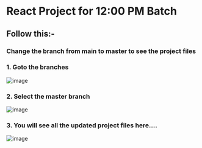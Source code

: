 # React Project for 12:00 PM Batch 
## Follow this:-
### Change the branch from main to master to see the project files

### 1. Goto the branches
![image](https://github.com/rohit-kashyap-1/react-project-12-am/assets/108992334/6bcf5dad-3afb-4aa1-8e69-756c2c0b5ae6)

### 2. Select the master branch 
![image](https://github.com/rohit-kashyap-1/react-project-12-am/assets/108992334/471a16cb-b1c9-4373-8c96-71f86068cb04)

### 3. You will see all the updated project files here....
![image](https://github.com/rohit-kashyap-1/react-project-12-am/assets/108992334/6a6e518a-9533-40ba-99e2-5d2cd68c0e38)

